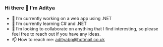 ### Hi there 👋 I'm Aditya


- 🔭 I’m currently working on a web app using .NET
- 🌱 I’m currently learning C# and .NET
- 👯 I’m looking to collaborate on anything that I find interesting, so please feel free to reach out if you have any ideas.
- 📫 How to reach me: adityabp@hotmail.co.uk
